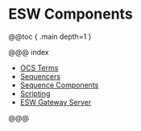 # ESW Components

@@toc { .main depth=1 }

@@@ index

* [OCS Terms](ocs-terms.md)
* [Sequencers](sequencer/sequencer.md)
* [Sequence Components](sequencecomponent/sequence-component.md)
* [Scripting](scripts/scripts.md)
* [ESW Gateway Server](gateway/gateway.md)

@@@
